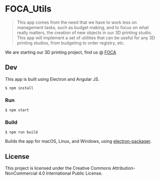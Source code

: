 # FOCA_Utils

> This app comes from the need that we have to work less on management tasks, such as budget making, and to focus on what really matters, the creation of new objects in our 3D printing studio.
This app will implement a set of utilities that can be useful for any 3D printing studios, from budgeting to order registry, etc. 

We are starting our 3D printing project, find us @ [FOCA](www.focaprintingstudio.com)

## Dev

This app is built using Electron and Angular JS. 

```
$ npm install
```

### Run

```
$ npm start
```

### Build

```
$ npm run build
```

Builds the app for macOS, Linux, and Windows, using [electron-packager](https://github.com/electron-userland/electron-packager).


## License

This project is licensed under the Creative Commons Attribution-NonCommercial 4.0 International Public License. 